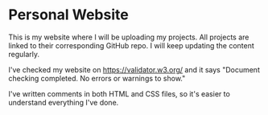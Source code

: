 # Personal Website

This is my website where I will be uploading my projects. All projects are linked to their corresponding GitHub repo. I will keep updating the content regularly.

I've checked my website on https://validator.w3.org/ and it says "Document checking completed. No errors or warnings to show."

I've written comments in both HTML and CSS files, so it's easier to understand everything I've done.
